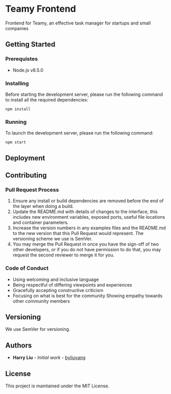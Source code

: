# Teamy Frontend
Frontend for Teamy, an effective task manager for startups and small companies

## Getting Started

### Prerequistes

- Node.js v8.5.0

### Installing

Before starting the development server, please run the following command to install all the required dependencies:

```
npm install
``` 

### Running

To launch the development server, please run the following command: 

```
npm start
```

## Deployment

## Contributing
### Pull Request Process

1. Ensure any install or build dependencies are removed before the end of the layer when doing a build.
2. Update the README.md with details of changes to the interface, this includes new environment variables, exposed ports, useful file locations and container parameters.
3. Increase the version numbers in any examples files and the README.md to the new version that this Pull Request would represent. The versioning scheme we use is SemVer.
4. You may merge the Pull Request in once you have the sign-off of two other developers, or if you do not have permission to do that, you may request the second reviewer to merge it for you.

### Code of Conduct

- Using welcoming and inclusive language
- Being respectful of differing viewpoints and experiences
- Gracefully accepting constructive criticism
- Focusing on what is best for the community
Showing empathy towards other community members

## Versioning
We use SemVer for versioning.

## Authors

- **Harry Liu** - *Initial work* - [byliuyang](https://github.com/byliuyang)

## License
This project is maintained under the MIT License.
